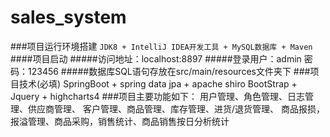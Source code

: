 # sales_system
###项目运行环境搭建
`JDK8 + IntelliJ IDEA开发工具 + MySQL数据库 + Maven`
####项目启动
#####访问地址：localhost:8897
#####登录用户：admin     密码：123456
#####数据库SQL语句存放在src/main/resources文件夹下
###项目技术(必填)
    SpringBoot + spring data jpa + apache shiro
    BootStrap + Jquery + highcharts4
###项目主要功能如下：
用户管理、角色管理、日志管理、供应商管理、
客户管理、商品管理、库存管理、进货/退货管理、
商品报损，报溢管理、商品采购，销售统计、商品销售按日分析统计
